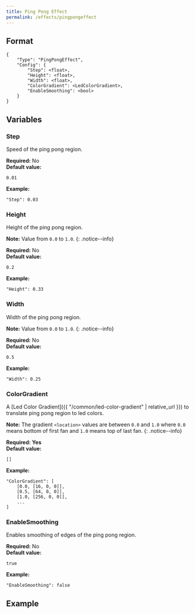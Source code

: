 ```yaml
---
title: Ping Pong Effect
permalink: /effects/pingpongeffect
---
```


## Format

~~~
{
    "Type": "PingPongEffect",
    "Config": {
        "Step": <float>,
        "Height": <float>,
        "Width": <float>,
        "ColorGradient": <LedColorGradient>,
        "EnableSmoothing": <bool>
    }
}
~~~

## Variables

### Step
<div class="variable-block" markdown="block">

Speed of the ping pong region.

**Required:** No<br>
**Default value:**
~~~
0.01
~~~
**Example:**
~~~
"Step": 0.03
~~~

</div>

### Height
<div class="variable-block" markdown="block">

Height of the ping pong region.

**Note:** Value from `0.0` to `1.0`.
{: .notice--info} 

**Required:** No<br>
**Default value:**
~~~
0.2
~~~
**Example:**
~~~
"Height": 0.33
~~~

</div>

### Width
<div class="variable-block" markdown="block">

Width of the ping pong region.

**Note:** Value from `0.0` to `1.0`.
{: .notice--info} 

**Required:** No<br>
**Default value:**
~~~
0.5
~~~
**Example:**
~~~
"Width": 0.25
~~~

</div>

### ColorGradient
<div class="variable-block" markdown="block">

A [Led Color Gradient]({{ "/common/led-color-gradient" | relative_url }}) to translate ping pong region to led colors.

**Note:** The gradient `<location>` values are between `0.0` and `1.0` where `0.0` means bottom of first fan and `1.0` means top of last fan.
{: .notice--info}

**Required:** **Yes**<br>
**Default value:**
~~~
[]
~~~
**Example:**
~~~
"ColorGradient": [
    [0.0, [16, 0, 0]],
    [0.5, [64, 0, 0]],
    [1.0, [256, 0, 0]],
    ...
]
~~~

</div>

### EnableSmoothing
<div class="variable-block" markdown="block">

Enables smoothing of edges of the ping pong region.

**Required:** No<br>
**Default value:**
~~~
true
~~~
**Example:**
~~~
"EnableSmoothing": false
~~~

</div>

## Example

~~~
~~~